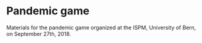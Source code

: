 # Pandemic game

Materials for the pandemic game organized at the ISPM, University of Bern, on September 27th, 2018.
<p align="center">
  <img /stickers/sticker.png>
</p>
